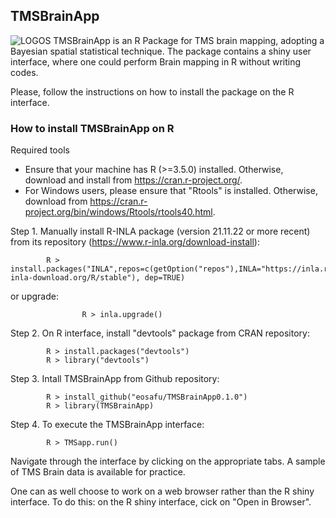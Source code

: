 ## TMSBrainApp
![LOGOS](https://user-images.githubusercontent.com/70357973/128624809-6b29adb1-57c9-42b8-baef-772caa73468a.jpg)
TMSBrainApp is an R Package for TMS brain mapping, adopting a Bayesian spatial statistical technique. The package contains a shiny user interface, where one could perform Brain mapping in R without writing codes.  

Please, follow the instructions on how to install the package on the R interface.

### How to install TMSBrainApp on R
Required tools

- Ensure that your machine has R (>=3.5.0) installed. Otherwise, download and install from https://cran.r-project.org/.  
- For Windows users, please ensure that "Rtools" is installed. Otherwise, download from https://cran.r-project.org/bin/windows/Rtools/rtools40.html. 

Step 1. Manually install R-INLA package (version 21.11.22 or more recent) from its repository (https://www.r-inla.org/download-install): 
```
		R > install.packages("INLA",repos=c(getOption("repos"),INLA="https://inla.r-inla-download.org/R/stable"), dep=TRUE)
```
or upgrade:
```
                R > inla.upgrade()
```
Step 2. On R interface, install "devtools" package from CRAN repository:  
```
		R > install.packages("devtools")  
		R > library("devtools") 
```
Step 3. Intall TMSBrainApp from Github repository:  
```
		R > install_github("eosafu/TMSBrainApp0.1.0")  
		R > library(TMSBrainApp) 
```
Step 4. To execute the TMSBrainApp interface:  
```
		R > TMSapp.run()  
```

Navigate through the interface by clicking on the appropriate tabs.  A sample of TMS Brain data is available for practice.

One can as well choose to work on a web browser rather than the R shiny interface.  To do this: on the R shiny interface, cick on "Open in Browser".
